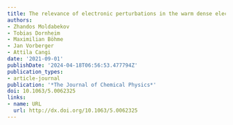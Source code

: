 ```yaml
---
title: The relevance of electronic perturbations in the warm dense electron gas
authors:
- Zhandos Moldabekov
- Tobias Dornheim
- Maximilian Böhme
- Jan Vorberger
- Attila Cangi
date: '2021-09-01'
publishDate: '2024-04-18T06:56:53.477794Z'
publication_types:
- article-journal
publication: '*The Journal of Chemical Physics*'
doi: 10.1063/5.0062325
links:
- name: URL
  url: http://dx.doi.org/10.1063/5.0062325
---
```

